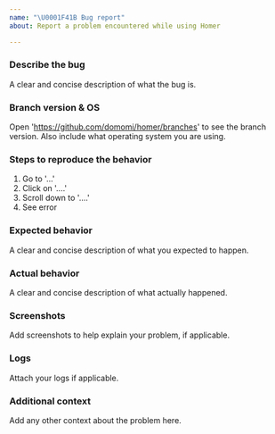 ```yaml
---
name: "\U0001F41B Bug report"
about: Report a problem encountered while using Homer

---
```


### Describe the bug

A clear and concise description of what the bug is.

### Branch version & OS

Open 'https://github.com/domomi/homer/branches' to see the branch version. Also include what operating system you are using.

### Steps to reproduce the behavior

1. Go to '...'
2. Click on '....'
3. Scroll down to '....'
4. See error

### Expected behavior

A clear and concise description of what you expected to happen.

### Actual behavior

A clear and concise description of what actually happened.

### Screenshots

Add screenshots to help explain your problem, if applicable.

### Logs

Attach your logs if applicable.

### Additional context

Add any other context about the problem here.
